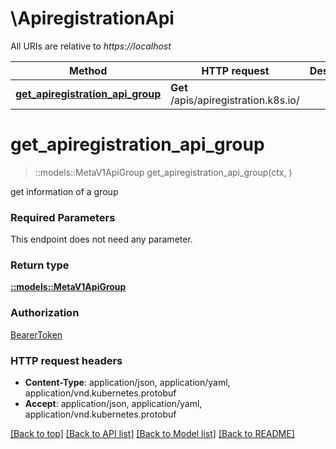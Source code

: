# \ApiregistrationApi

All URIs are relative to *https://localhost*

Method | HTTP request | Description
------------- | ------------- | -------------
[**get_apiregistration_api_group**](ApiregistrationApi.md#get_apiregistration_api_group) | **Get** /apis/apiregistration.k8s.io/ | 


# **get_apiregistration_api_group**
> ::models::MetaV1ApiGroup get_apiregistration_api_group(ctx, )


get information of a group

### Required Parameters
This endpoint does not need any parameter.

### Return type

[**::models::MetaV1ApiGroup**](io.k8s.apimachinery.pkg.apis.meta.v1.APIGroup.md)

### Authorization

[BearerToken](../README.md#BearerToken)

### HTTP request headers

 - **Content-Type**: application/json, application/yaml, application/vnd.kubernetes.protobuf
 - **Accept**: application/json, application/yaml, application/vnd.kubernetes.protobuf

[[Back to top]](#) [[Back to API list]](../README.md#documentation-for-api-endpoints) [[Back to Model list]](../README.md#documentation-for-models) [[Back to README]](../README.md)

